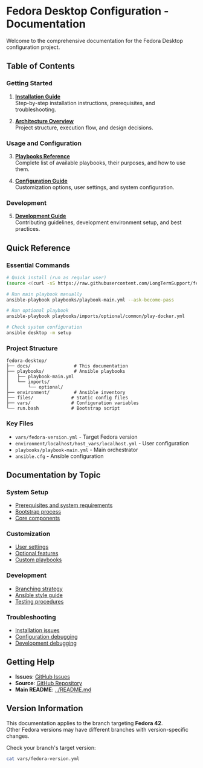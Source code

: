 # Fedora Desktop Configuration - Documentation

Welcome to the comprehensive documentation for the Fedora Desktop configuration project.

## Table of Contents

### Getting Started

1. **[Installation Guide](installation.md)**  
   Step-by-step installation instructions, prerequisites, and troubleshooting.

2. **[Architecture Overview](architecture.md)**  
   Project structure, execution flow, and design decisions.

### Usage and Configuration

3. **[Playbooks Reference](playbooks.md)**  
   Complete list of available playbooks, their purposes, and how to use them.

4. **[Configuration Guide](configuration.md)**  
   Customization options, user settings, and system configuration.

### Development

5. **[Development Guide](development.md)**  
   Contributing guidelines, development environment setup, and best practices.

## Quick Reference

### Essential Commands

```bash
# Quick install (run as regular user)
(source <(curl -sS https://raw.githubusercontent.com/LongTermSupport/fedora-desktop/HEAD/run.bash?$(date +%s)))

# Run main playbook manually
ansible-playbook playbooks/playbook-main.yml --ask-become-pass

# Run optional playbook
ansible-playbook playbooks/imports/optional/common/play-docker.yml

# Check system configuration
ansible desktop -m setup
```

### Project Structure

```
fedora-desktop/
├── docs/                # This documentation
├── playbooks/           # Ansible playbooks
│   ├── playbook-main.yml
│   └── imports/
│       └── optional/
├── environment/         # Ansible inventory
├── files/              # Static config files
├── vars/               # Configuration variables
└── run.bash            # Bootstrap script
```

### Key Files

- `vars/fedora-version.yml` - Target Fedora version
- `environment/localhost/host_vars/localhost.yml` - User configuration
- `playbooks/playbook-main.yml` - Main orchestrator
- `ansible.cfg` - Ansible configuration

## Documentation by Topic

### System Setup
- [Prerequisites and system requirements](installation.md#prerequisites)
- [Bootstrap process](architecture.md#execution-flow)
- [Core components](playbooks.md#core-playbooks-automatically-run)

### Customization
- [User settings](configuration.md#user-configuration)
- [Optional features](playbooks.md#optional-playbooks)
- [Custom playbooks](configuration.md#adding-custom-configurations)

### Development
- [Branching strategy](development.md#branching-strategy)
- [Ansible style guide](development.md#ansible-style-guide)
- [Testing procedures](development.md#testing)

### Troubleshooting
- [Installation issues](installation.md#troubleshooting)
- [Configuration debugging](configuration.md#troubleshooting-configuration)
- [Development debugging](development.md#debugging)

## Getting Help

- **Issues**: [GitHub Issues](https://github.com/LongTermSupport/fedora-desktop/issues)
- **Source**: [GitHub Repository](https://github.com/LongTermSupport/fedora-desktop)
- **Main README**: [../README.md](../README.md)

## Version Information

This documentation applies to the branch targeting **Fedora 42**.  
Other Fedora versions may have different branches with version-specific changes.

Check your branch's target version:
```bash
cat vars/fedora-version.yml
```